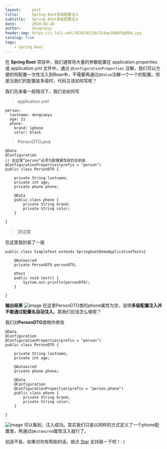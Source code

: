 ```yaml
---
layout:     post
title:      Spring Boot多级配置注入
subtitle:   Spring Boot多级配置注入
date:       2020-03-20
author:     dengcaoyu
header-img: https://i.loli.net/2020/03/20/31dqoJGBkFOg9DA.jpg
catalog: true
tags:
    - Spring Boot
---
```



在 **Spring Boot** 项目中，我们通常将大量的参数配置在 application.properties 或 application.yml 文件中，通过 `@ConfigurationProperties` 注解，我们可以方便的将配置一次性注入到Bean中，不需要再通过`@Value`注解一个一个的配置。但是当我们的配置是多级时，代码又该如何写呢？

我们先来看一般情况下，我们会如何写
> application.yml

```
person:
  lastname: dengcaoyu
  age: 21
  phone:
    brand: iphone
    color: black
```

> PersonDTO.java

```
@Data
@Configuration
// 在这里“person”必须为配置属性前的全前缀
@ConfigurationProperties(prefix = "person")
public class PersonDTO {

    private String lastname;
    private int age;
    private phone phone;

    @Data
    public class phone {
        private String brand;
        private String color;
    }

}
```
> 测试类

在这里我封装了一层

```
public class SimpleTest extends SpringbootDemoApplicationTests{

    @Autowired
    private PersonDTO personDTO;

    @Test
    public void test() {
        System.out.println(personDTO);
    }

}
```
**输出结果**
![image](https://i.loli.net/2020/03/20/7KbZURz6CfgBEHr.png)
在这里PersonDTO类的phone属性为空，说明**多级配置注入并不能通过配置名自动注入**。那我们应该怎么做呢？

我们对**PersonDTO**类稍作修改

```
@Data
@Configuration
@ConfigurationProperties(prefix = "person")
public class PersonDTO {

    private String lastname;
    private int age;
    
    @Autowired
    private phone phone;

    @Data
    @Configuration
    @ConfigurationProperties(prefix = "person.phone")
    public class phone {
        private String brand;
        private String color;
    }

}

```

![image](https://i.loli.net/2020/03/20/PML4tgpiqRDE8NA.png)
可以看到，注入成功。其实我们只是以同样的方式定义了一个phone配置类，再通过`@Autowired`属性注入就行了。

创造不易，如果对你有帮助的话，就点 [Star](https://github.com/dengcaoy/dengcaoy.github.io) 支持我一下吧！: )